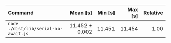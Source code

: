 | Command | Mean [s] | Min [s] | Max [s] | Relative |
|:---|---:|---:|---:|---:|
| `node ./dist/lib/serial-no-await.js` | 11.452 ± 0.002 | 11.451 | 11.454 | 1.00 |
